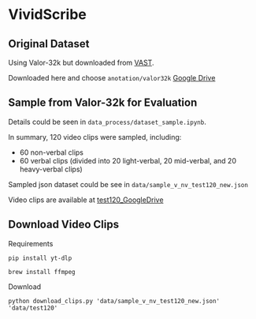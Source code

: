 # VividScribe


## Original Dataset

Using Valor-32k but downloaded from [VAST](https://github.com/TXH-mercury/VAST?tab=readme-ov-file).

Downloaded here and choose `anotation/valor32k`
[Google Drive](https://drive.google.com/file/d/1bOLUbbnPTgUp_Nc0PgORKC-174CwgwPm/view)


## Sample from Valor-32k for Evaluation

Details could be seen in `data_process/dataset_sample.ipynb`.

In summary, 120 video clips were sampled, including:

- 60 non-verbal clips
- 60 verbal clips (divided into 20 light-verbal, 20 mid-verbal, and 20 heavy-verbal clips)

Sampled json dataset could be see in `data/sample_v_nv_test120_new.json`

Video clips are available at [test120_GoogleDrive](https://drive.google.com/drive/folders/1DOeMn5LxjNFtlSTV5frrLSOHMJ3eNCO_)

## Download Video Clips

Requirements

```
pip install yt-dlp

brew install ffmpeg 
```

Download

```
python download_clips.py 'data/sample_v_nv_test120_new.json' 'data/test120'
```
